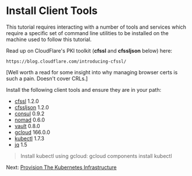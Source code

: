 # Install Client Tools

This tutorial requires interacting with a number of tools and services which require a specific set of command line utilities to be installed on the machine used to follow this tutorial.

Read up on CloudFlare's PKI toolkit (__cfssl__ and __cfssljson__ below) here:

	https://blog.cloudflare.com/introducing-cfssl/

[Well worth a read for some insight into why managing browser certs is such a pain. Doesn't cover CRLs.]

Install the following client tools and ensure they are in your path:

* [cfssl](https://github.com/cloudflare/cfssl) 1.2.0
* [cfssljson](https://github.com/cloudflare/cfssl) 1.2.0
* [consul](https://www.consul.io/downloads.html) 0.9.2
* [nomad](https://www.nomadproject.io/downloads.html) 0.6.0
* [vault](https://www.vaultproject.io/downloads.html) 0.8.0
* [gcloud](https://cloud.google.com/sdk/) 166.0.0
* [kubectl](https://cloud.google.com/sdk/docs/components) 1.7.3
* [jq](https://stedolan.github.io/jq/download/) 1.5

> Install kubectl using gcloud: gcloud components install kubectl

Next: [Provision The Kubernetes Infrastructure](03-kubernetes-infrastructure.md)
